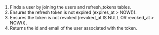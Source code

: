1. Finds a user by joining the users and refresh_tokens tables.
2. Ensures the refresh token is not expired (expires_at > NOW()).
3. Ensures the token is not revoked (revoked_at IS NULL OR revoked_at > NOW()).
4. Returns the id and email of the user associated with the token.
